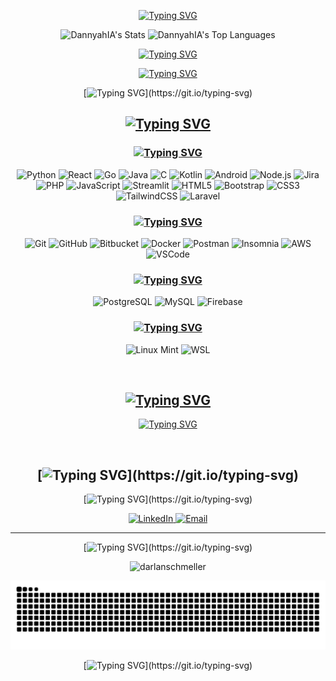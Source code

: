 <div align="center">

[![Typing SVG](https://readme-typing-svg.herokuapp.com?font=Fira+Code&duration=4000&pause=750&color=EB6F92&center=true&vCenter=true&width=800&lines=Welcome%2C+to+my+GitHub+profile+👋;I'm+Daniel+Tavares)](https://git.io/typing-svg)

</div>
<div align="center">  

 ![DannyahIA's Stats](https://github-readme-stats-zs9u.vercel.app/api?username=DannyahIA&theme=dark&show_icons=true&hide_border=true&count_private=true)
 ![DannyahIA's Top Languages](https://github-readme-stats-zs9u.vercel.app/api/top-langs/?username=DannyahIA&theme=dark&show_icons=true&hide_border=true&layout=compact)
 
</div>
<div align="center">

<!-- EXPERIENCE_START -->
[![Typing SVG](https://readme-typing-svg.herokuapp.com?font=Fira+Code&duration=4000&repeat=false&pause=750&color=EB6F92&center=true&vCenter=true&random=true&width=800&lines=Experience:+2+years+and+0+months)](https://git.io/typing-svg)    
<!-- EXPERIENCE_END -->
[![Typing SVG](https://readme-typing-svg.herokuapp.com?font=Fira+Code&duration=4000&repeat=false&pause=750&color=EB6F92&center=true&vCenter=true&random=true&width=800&lines=Junior+Software+Developer)](https://git.io/typing-svg)    

[![Typing SVG](https://readme-typing-svg.herokuapp.com?font=Fira+Code&duration=4000&repeat=false&pause=750&color=EB6F92&center=true&vCenter=true&width=1000&height=100&multiline=true&lines=I'm+passionate+about+creating+scalable+solutions+and+exploring+new+technologies.;I+love+collaborating,+sharing+knowledge,+and+turning+ideas+into+reality.)](https://git.io/typing-svg)   

</div>
<div align="center">

##  [![Typing SVG](https://readme-typing-svg.herokuapp.com?font=Fira+Code&duration=2000&pause=750&color=EB6F92&center=true&vCenter=true&repeat=false&width=800&lines=%F0%9F%9B%A0%EF%B8%8F+Tech+Stack+%26+Skills)](https://git.io/typing-svg) 

###  [![Typing SVG](https://readme-typing-svg.herokuapp.com?font=Fira+Code&duration=2000&pause=750&color=EB6F92&center=true&vCenter=true&repeat=false&width=800&lines=%F0%9F%A7%A0+Languages+%26+Frameworks)](https://git.io/typing-svg) 

![Python](https://img.shields.io/badge/Python-3776AB?style=for-the-badge&logo=python&logoColor=white)
![React](https://img.shields.io/badge/React-20232A?style=for-the-badge&logo=react&logoColor=61DAFB)
![Go](https://img.shields.io/badge/Go-00ADD8?style=for-the-badge&logo=go&logoColor=white)
![Java](https://img.shields.io/badge/Java-007396?style=for-the-badge&logo=java&logoColor=white)
![C](https://img.shields.io/badge/C-00599C?style=for-the-badge&logo=c&logoColor=white)
![Kotlin](https://img.shields.io/badge/Kotlin-7F52FF?style=for-the-badge&logo=kotlin&logoColor=white)
![Android](https://img.shields.io/badge/Android-3DDC84?style=for-the-badge&logo=android&logoColor=white)
![Node.js](https://img.shields.io/badge/Node.js-339933?style=for-the-badge&logo=nodedotjs&logoColor=white)
![Jira](https://img.shields.io/badge/Jira-0052CC?style=for-the-badge&logo=jira&logoColor=white)
![PHP](https://img.shields.io/badge/PHP-777BB4?style=for-the-badge&logo=php&logoColor=white)
![JavaScript](https://img.shields.io/badge/JavaScript-F7DF1E?style=for-the-badge&logo=javascript&logoColor=black)
![Streamlit](https://img.shields.io/badge/Streamlit-FF4B4B?style=for-the-badge&logo=streamlit&logoColor=white)
![HTML5](https://img.shields.io/badge/HTML5-E34F26?style=for-the-badge&logo=html5&logoColor=white)
![Bootstrap](https://img.shields.io/badge/Bootstrap-563D7C?style=for-the-badge&logo=bootstrap&logoColor=white)
![CSS3](https://img.shields.io/badge/CSS3-1572B6?style=for-the-badge&logo=css3&logoColor=white)
![TailwindCSS](https://img.shields.io/badge/TailwindCSS-38B2AC?style=for-the-badge&logo=tailwind-css&logoColor=white)
![Laravel](https://img.shields.io/badge/Laravel-%23FF2D20.svg?style=for-the-badge&logo=laravel&logoColor=white)

###  [![Typing SVG](https://readme-typing-svg.herokuapp.com?font=Fira+Code&duration=2000&pause=750&color=EB6F92&center=true&vCenter=true&repeat=false&width=800&lines=%F0%9F%A7%B0+Tools+%26+Technologies)](https://git.io/typing-svg) 

![Git](https://img.shields.io/badge/Git-F05033?style=for-the-badge&logo=git&logoColor=white)
![GitHub](https://img.shields.io/badge/GitHub-181717?style=for-the-badge&logo=github&logoColor=white)
![Bitbucket](https://img.shields.io/badge/Bitbucket-0052CC?style=for-the-badge&logo=bitbucket&logoColor=white)
![Docker](https://img.shields.io/badge/Docker-2496ED?style=for-the-badge&logo=docker&logoColor=white)
![Postman](https://img.shields.io/badge/Postman-FF6C37?style=for-the-badge&logo=postman&logoColor=white)
![Insomnia](https://img.shields.io/badge/Insomnia-4000BF?style=for-the-badge&logo=insomnia&logoColor=white)
![AWS](https://img.shields.io/badge/AWS-232F3E?style=for-the-badge&logo=amazon-aws&logoColor=white)
![VSCode](https://img.shields.io/badge/VS%20Code-0078D7?style=for-the-badge&logo=visual-studio-code&logoColor=white)

###  [![Typing SVG](https://readme-typing-svg.herokuapp.com?font=Fira+Code&duration=2000&pause=750&color=EB6F92&center=true&vCenter=true&repeat=false&width=800&lines=%F0%9F%97%84%EF%B8%8F+Databases)](https://git.io/typing-svg) 

![PostgreSQL](https://img.shields.io/badge/PostgreSQL-4169E1?style=for-the-badge&logo=postgresql&logoColor=white)
![MySQL](https://img.shields.io/badge/MySQL-4479A1?style=for-the-badge&logo=mysql&logoColor=white)
![Firebase](https://img.shields.io/badge/Firebase-FFCA28?style=for-the-badge&logo=firebase&logoColor=white)

###  [![Typing SVG](https://readme-typing-svg.herokuapp.com?font=Fira+Code&duration=2000&pause=750&color=EB6F92&center=true&vCenter=true&repeat=false&width=800&lines=%F0%9F%96%A5%EF%B8%8F+Environments)](https://git.io/typing-svg) 

![Linux Mint](https://img.shields.io/badge/Linux%20Mint-87CF3E?style=for-the-badge&logo=linuxmint&logoColor=white)
![WSL](https://img.shields.io/badge/WSL-4D4D4D?style=for-the-badge&logo=windows&logoColor=white)

<br>

##  [![Typing SVG](https://readme-typing-svg.herokuapp.com?font=Fira+Code&duration=2000&pause=750&color=EB6F92&center=true&vCenter=true&repeat=false&width=800&lines=%F0%9F%8C%B1+I%E2%80%99m+currently+learning)](https://git.io/typing-svg) 

[![Typing SVG](https://readme-typing-svg.herokuapp.com?font=Fira+Code&duration=2000&pause=750&color=EB6F92&multiline=true&repeat=false&width=920&height=130&lines=-+Artificial+Intelligence+(AI)%3A+Fundamentals%2C+applications%2C+and+ethics;-+Machine+Learning%3A+Algorithms%2C+supervised+and+unsupervised+models;-+Deep+Learning%3A+Neural+networks%2C+CNNs%2C+RNNs%2C+TensorFlow+and+PyTorch;-+React%3A+Modern+components%2C+hooks%2C+state+management;-+Other+topics%3A+APIs%2C+full-stack+integration%2C+new+technologies+and+trends)](https://git.io/typing-svg) 

<br>

##  [![Typing SVG](https://readme-typing-svg.herokuapp.com?font=Fira+Code&duration=2000&pause=750&color=EB6F92&center=true&vCenter=true&repeat=false&width=800&lines=%F0%9F%93%AB+Let%E2%80%99s+Connect!)](https://git.io/typing-svg) 

[![Typing SVG](https://readme-typing-svg.herokuapp.com?font=Fira+Code&duration=4000&repeat=false&pause=750&color=EB6F92&center=true&vCenter=true&width=1000&height=100&multiline=true&lines=I’m+always+open+to+collaborating+on+new+ideas,;tackling+challenges,+or+just+chatting+about+development.)](https://git.io/typing-svg)   

<a href="https://www.linkedin.com/in/dannytavares/" target="_blank">
    <img alt="LinkedIn" height="30" width="30" src="https://cdn2.iconfinder.com/data/icons/social-media-2285/512/1_Linkedin_unofficial_colored_svg-128.png"/>
</a>
<a href="mailto:danieltavares.mata@gmail.com">
    <img alt="Email" height="30" width="30" src="https://cdn.jsdelivr.net/gh/devicons/devicon/icons/google/google-original.svg"/>
</a>

---

[![Typing SVG](https://readme-typing-svg.herokuapp.com?font=Fira+Code&duration=4000&repeat=false&pause=750&color=EB6F92&center=true&vCenter=true&width=1000&height=100&multiline=true&lines=Thanks+for+visiting!;Feel+free+to+explore+my+projects+and+see+what+I’m+currently+building.)](https://git.io/typing-svg)   

<p align="center">
    <img src="https://komarev.com/ghpvc/?username=DannyahIA&label=Profile%20views&color=0e75b6&style=flat" alt="darlanschmeller" />
</p>

</div>

<div align="center">
    <img src="https://github.com/DannyahIA/DannyahIA/blob/output/snake.svg" alt="github contribution snake animation" />
</div>

<div align="center">
  
[![Typing SVG](https://readme-typing-svg.herokuapp.com?font=Fira+Code&duration=4000&pause=750&color=EB6F92&center=true&vCenter=true&random=true&width=800&lines=The+cake+is+a+lie!;Now+you%E2%80%99re+thinking+with+portals!;This+was+a+triumph!;Hollow+Knight!;Embrace+the+void!;Path+of+Pain!;You+are+not+alone!;Seek+the+King!;May+your+Hollow+be+filled!;Praise+the+Sun!;Prepare+to+Die!;Fear+the+Old+Blood!;Rise%2C+Undead!;Rest+at+the+bonfire!;Stay+determined!;The+right+man+in+the+wrong+place+can+make+all+the+difference.;Quick+fox+jumps+nightly+above+wizard;Would+you+kindly...%3F;Wake+up+and+smell+the+ashes.;It%E2%80%99s+dangerous+to+go+alone!+Take+this.;Finish+him!;Do+a+barrel+roll!;War+never+changes!;Nothing+is+true%2C+everything+is+permitted!;I+used+to+be+an+adventurer+like+you!;May+the+Force+be+with+you!;Hadouken!;STARS!;The+radio+is+making+static..;O+imposs%C3%ADvel+%C3%A9+s%C3%B3+o+improv%C3%A1vel+que+ainda+n%C3%A3o+aconteceu.;O+medo+alimenta+o+ritual.;Qual+o+maior+medo+de+todos%3F;You+mustn%E2%80%99t+run+away.;The+nightmare+begins.;Don%E2%80%99t+forget%3A+always+check+your+corners.;Save+room+for+healing+items.;The+truth+is+out+there.;How+is+Hell%3F;Pow!+Ha-ha!;Time+to+get+Jinxed!;Let%E2%80%99s+zap+them!;Heroes+never+die!+;The+hunt+begins.;I+am+inevitable.;Justice+rains+from+above!)](https://git.io/typing-svg)

</div>
